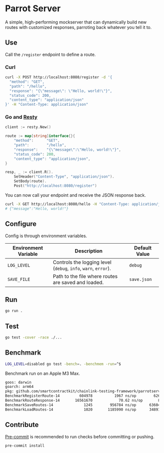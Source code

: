 # Parrot Server

A simple, high-performing mockserver that can dynamically build new routes with customized responses, parroting back whatever you tell it to.

## Use

Call the `/register` endpoint to define a route.

### Curl

```sh
curl -X POST http://localhost:8080/register -d '{
  "method": "GET",
  "path": "/hello",
  "response": "{\"message\": \"Hello, world!\"}",
  "status_code": 200,
  "content_type": "application/json"
}' -H "Content-Type: application/json"
```

### Go and [Resty](https://github.com/go-resty/resty)

```go
client := resty.New()

route := map[string]interface{}{
    "method":      "GET",
    "path":        "/hello",
    "response":    "{\"message\":\"Hello, world!\"}",
    "status_code": 200,
    "content_type": "application/json",
}

resp, _ := client.R().
    SetHeader("Content-Type", "application/json").
    SetBody(route).
    Post("http://localhost:8080/register")
```

You can now call your endpoint and receive the JSON response back.

```sh
curl -X GET http://localhost:8080/hello -H "Content-Type: application/json"
# {"message":"Hello, world!"}
```

## Configure

Config is through environment variables.

| **Environment Variable** | **Description**                                                | **Default Value** |
| ------------------------ | -------------------------------------------------------------- | ----------------- |
| `LOG_LEVEL`              | Controls the logging level (`debug`, `info`, `warn`, `error`). | `debug`           |
| `SAVE_FILE`              | Path to the file where routes are saved and loaded.            | `save.json`       |

## Run

```sh
go run .
```

## Test

```sh
go test -cover -race ./...
```

## Benchmark

```sh
LOG_LEVEL=disabled go test -bench=. -benchmem -run=^$
```

Benchmark run on an Apple M3 Max.

```sh
goos: darwin
goarch: arm64
pkg: github.com/smartcontractkit/chainlink-testing-framework/parrotserver
BenchmarkRegisterRoute-14    	  604978	      1967 ns/op	    6263 B/op	      29 allocs/op
BenchmarkRouteResponse-14    	16561670	        70.62 ns/op	      80 B/op	       1 allocs/op
BenchmarkSaveRoutes-14       	    1245	    956784 ns/op	  636042 B/op	    2014 allocs/op
BenchmarkLoadRoutes-14       	    1020	   1185990 ns/op	  348919 B/op	    9020 allocs/op
```

## Contribute

[Pre-commit](https://pre-commit.com/) is recommended to run checks before committing or pushing.

```sh
pre-commit install
```
